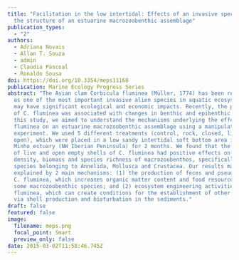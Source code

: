 ```yaml
---
title: "Facilitation in the low intertidal: Effects of an invasive species on
  the structure of an estuarine macrozoobenthic assemblage"
publication_types:
  - "2"
authors:
  - Adriana Novais
  - Allan T. Souza
  - admin
  - Claúdia Pascoal
  - Ronaldo Sousa
doi: https://doi.org/10.3354/meps11168
publication: Marine Ecology Progress Series
abstract: "The Asian clam Corbicula fluminea (Müller, 1774) has been recognized
  as one of the most important invasive alien species in aquatic ecosystems and
  may have significant ecological and economic impacts. Recently, the presence
  of C. fluminea was associated with changes in benthic and epibenthic fauna. In
  this study, we aimed to understand the mechanisms underlying the effects of C.
  fluminea on an estuarine macrozoobenthic assemblage using a manipulative
  experiment. We used 5 different treatments (control, rock, closed, live,
  open), which were placed in a low sandy intertidal soft bottom area in the
  Minho estuary (NW Iberian Peninsula) for 2 months. We found that the presence
  of live and open empty shells of C. fluminea had positive effects on the
  density, biomass and species richness of macrozoobenthos, specifically on
  species belonging to Annelida, Mollusca and Crustacea. Our results may be
  explained by 2 main mechanisms: (1) the production of feces and pseudofeces by
  C. fluminea, which increases organic matter content and food resources for
  some macrozoobenthic species; and (2) ecosystem engineering activities by C.
  fluminea, which can create conditions for the establishment of other species
  via shell production and bioturbation in the sediments."
draft: false
featured: false
image:
  filename: meps.png
  focal_point: Smart
  preview_only: false
date: 2015-03-02T11:58:46.745Z
---
```

